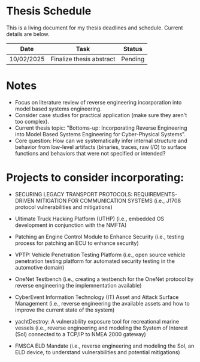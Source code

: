 # Thesis Schedule

This is a living document for my thesis deadlines and schedule. Current details are below.

| Date       | Task                                      | Status   |
|------------|-------------------------------------------|----------|
| 10/02/2025 | Finalize thesis abstract                  | Pending  |

# Notes

- Focus on literature review of reverse engineering incorporation into model based systems engineering.
- Consider case studies for practical application (make sure they aren't too complex).
- Current thesis topic: "Bottoms-up: Incorporating Reverse Engineering into Model Based Systems Engineering for Cyber-Physical Systems".
- Core question: How can we systematically infer internal structure and behavior from low-level artifacts (binaries, traces, raw I/O) to surface functions and behaviors that were not specified or intended?
  
# Projects to consider incorporating:
- SECURING LEGACY TRANSPORT PROTOCOLS: REQUIREMENTS-DRIVEN MITIGATION FOR COMMUNICATION SYSTEMS (i.e., J1708 protocol vulnerabilities and mitigations)
- Ultimate Truck Hacking Platform (UTHP) (i.e., embedded OS development in conjunction with the NMFTA)
- Patching an Engine Control Module to Enhance Security (i.e., testing process for patching an ECU to enhance security)
- VPTP: Vehicle Penetration Testing Platform (i.e., open source vehicle penetration testing platform for automated security testing in the automotive domain)
- OneNet Testbench (i.e., creating a testbench for the OneNet protocol by reverse engineering the implemnentation available)
- CyberEvent Information Technology (IT) Asset and Attack Surface Management (i.e., reverse engineering the available assets and how to improve the current state of the system)
- yachtDestroy: A vulnerability exposure tool for recreational marine vessels (i.e., reverse engineering and modeling the System of Interest (SoI) connected to a TCP/IP to NMEA 2000 gateway)

- FMSCA ELD Mandate (i.e., reverse engineering and modeling the SoI, an ELD device, to understand vulnerabilities and potential mitigations)
